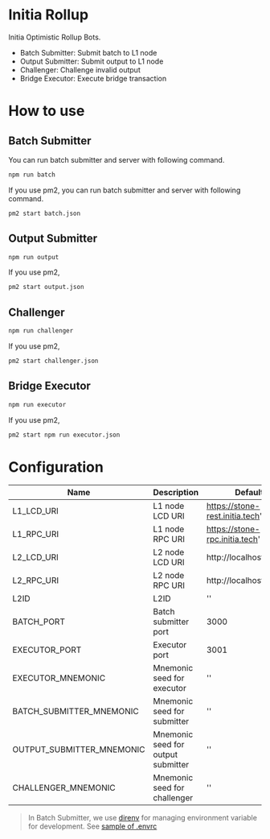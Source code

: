 # Initia Rollup

Initia Optimistic Rollup Bots.

- Batch Submitter: Submit batch to L1 node
- Output Submitter: Submit output to L1 node
- Challenger: Challenge invalid output
- Bridge Executor: Execute bridge transaction

# How to use

## Batch Submitter

You can run batch submitter and server with following command.

```bash
npm run batch
```

If you use pm2, you can run batch submitter and server with following command.

```bash
pm2 start batch.json
```

## Output Submitter

```bash
npm run output
```

If you use pm2,
```bash
pm2 start output.json
```

## Challenger

```bash
npm run challenger
```

If you use pm2, 
```bash
pm2 start challenger.json
```

## Bridge Executor

```bash
npm run executor
```

If you use pm2,
```bash
pm2 start npm run executor.json
```

# Configuration

| Name                      | Description                                            | Default                          |
| ------------------------- | ------------------------------------------------------ | -------------------------------- |
| L1_LCD_URI                | L1 node LCD URI                                        | https://stone-rest.initia.tech'  |
| L1_RPC_URI                | L1 node RPC URI                                        | https://stone-rpc.initia.tech'   |
| L2_LCD_URI                | L2 node LCD URI                                        | http://localhost:1317            |
| L2_RPC_URI                | L2 node RPC URI                                        | http://localhost:26657           |
| L2ID                      | L2ID                                                   | ''                               |
| BATCH_PORT                | Batch submitter port                                   | 3000                             |
| EXECUTOR_PORT             | Executor port                                          | 3001                             |
| EXECUTOR_MNEMONIC         | Mnemonic seed for executor                             | ''                               |
| BATCH_SUBMITTER_MNEMONIC  | Mnemonic seed for submitter                            | ''                               |
| OUTPUT_SUBMITTER_MNEMONIC | Mnemonic seed for output submitter                     | ''                               |
| CHALLENGER_MNEMONIC       | Mnemonic seed for challenger                           | ''                               |

> In Batch Submitter, we use [direnv](https://direnv.net) for managing environment variable for development. See [sample of .envrc](.envrc_sample)

